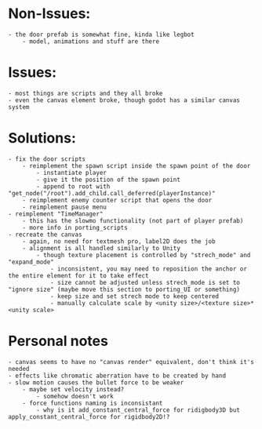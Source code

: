 # Non-Issues:

    - the door prefab is somewhat fine, kinda like legbot
        - model, animations and stuff are there

# Issues:

    - most things are scripts and they all broke
    - even the canvas element broke, though godot has a similar canvas system
    
# Solutions:

    - fix the door scripts
        - reimplement the spawn script inside the spawn point of the door
            - instantiate player
            - give it the position of the spawn point
            - append to root with "get_node("/root").add_child.call_deferred(playerInstance)"
        - reimplement enemy counter script that opens the door
        - reimplement pause menu
    - reimplement "TimeManager"
        - this has the slowmo functionality (not part of player prefab)
        - more info in porting_scripts
    - recreate the canvas
        - again, no need for textmesh pro, label2D does the job
        - alignment is all handled similarly to Unity
            - though texture placement is controlled by "strech_mode" and "expand_mode"
                - inconsistent, you may need to reposition the anchor or the entire element for it to take effect 
                - size cannot be adjusted unless strech_mode is set to "ignore size" (maybe move this section to porting_UI or something)
                - keep size and set strech mode to keep centered
                - manually calculate scale by <unity size>/<texture size>*<unity scale>


# Personal notes

    - canvas seems to have no "canvas render" equivalent, don't think it's needed
    - effects like chromatic aberration have to be created by hand
    - slow motion causes the bullet force to be weaker
        - maybe set velocity instead?
            - somehow doesn't work
        - force functions naming is inconsistant
            - why is it add_constant_central_force for ridigbody3D but apply_constant_central_force for rigidbody2D!?
